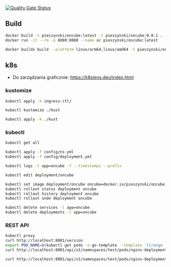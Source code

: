 
[![Quality Gate Status](https://sonarcloud.io/api/project_badges/measure?project=pieszynski_oncube&metric=alert_status)](https://sonarcloud.io/summary/new_code?id=pieszynski_oncube)

## Build 

```bash
docker build -t pieszynski/oncube:latest -t pieszynski/oncube:0.0.1 .
docker run -it --rm -p 8080:8080 --name oc pieszynski/oncube:latest

docker buildx build --platform linux/arm64,linux/amd64 -t pieszynski/oncube:latest -t pieszynski/oncube:0.0.1 . --push
```

## k8s

* Do zarządzania graficznie: https://k8slens.dev/index.html

### kustomize

```bash
kubectl apply -k ingress-ctl/

kubectl kustomize ./kust

kubectl apply -k ./kust
```

### kubectl

```bash
kubectl get all

kubectl apply -f config/ns.yml
kubectl apply -f config/deployment.yml

kubectl logs -l app=oncube -f --timestamps --prefix

kubectl edit deployment/oncube

kubectl set image deployment/oncube oncube=docker.io/pieszynski/oncube:0.0.2 
kubectl rollout status deployment oncube
kubectl rollout history deployment oncube
kubectl rollout undo deployment oncube

kubectl delete services -l app=oncube
kubectl delete deployments -l app=oncube
```

### REST API

```bash
kubectl proxy
curl http://localhost:8001/version
export POD_NAME=$(kubectl get pods -o go-template --template '{{range .items}}{{.metadata.name}}{{"\n"}}{{end}}')
curl http://localhost:8001/api/v1/namespaces/test/pods/nginx-deployment-7c6796f5c-w6qp8/

curl http://localhost:8001/api/v1/namespaces/test/pods/nginx-deployment-7c6796f5c-w6qp8/proxy/

```
